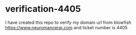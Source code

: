 # verification-4405
I have created this repo to verify my domain url from blowfish https://www.neuromancerai.com and ticket number is 4405
